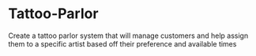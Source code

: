 # Tattoo-Parlor
Create a tattoo parlor system that will manage customers and help assign them to a specific artist based off their preference and available times
